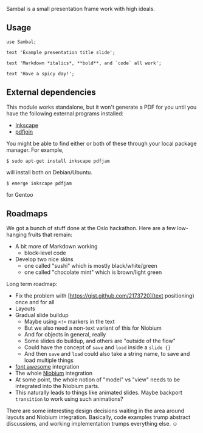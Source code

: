 Sambal is a small presentation frame work with high ideals.

## Usage

    use Sambal;

    text 'Example presentation title slide';
    
    text 'Markdown *italics*, **bold**, and `code` all work';
    
    text 'Have a spicy day!';

## External dependencies

This module works standalone, but it won't generate a PDF for you until
you have the following external programs installed:

* [Inkscape](http://inkscape.org/)
* [pdfjoin](http://freecode.com/projects/pdfjam)

You might be able to find either or both of these through your local
package manager. For example,

    $ sudo apt-get install inkscape pdfjam

will install both on Debian/Ubuntu.


    $ emerge inkscape pdfjam

for Gentoo

## Roadmaps

We got a bunch of stuff done at the Oslo hackathon. Here are a few low-hanging
fruits that remain:

* A bit more of Markdown working
    * block-level code
* Develop two nice skins
    * one called "sushi" which is mostly black/white/green
    * one called "chocolate mint" which is brown/light green

Long term roadmap:

* Fix the problem with [https://gist.github.com/2173720](text positioning) once and for all
* Layouts
* Gradual slide buildup
    * Maybe using `<!>` markers in the text
    * But we also need a non-text variant of this for Niobium
    * And for objects in general, really
    * Some slides do buildup, and others are "outside of the flow"
    * Could have the concept of `save` and `load` inside a `slide {}`
    * And then `save` and `load` could also take a string name, to
      save and load multiple things
* [font awesome](http://fortawesome.github.com/Font-Awesome/) integration
* The whole [Niobium](https://gist.github.com/1751911) integration
* At some point, the whole notion of "model" vs "view" needs to be
  integrated into the Niobium parts.
* This naturally leads to things like animated slides. Maybe backport
  `transition` to work using such animations?

There are some interesting design decisions waiting in the area around layouts
and Niobium integration. Basically, code examples trump abstract discussions,
and working implementation trumps everything else. ☺
